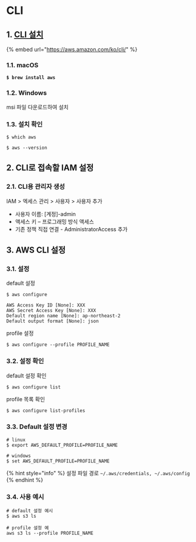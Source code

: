 # CLI

## 1. [CLI 설치](https://aws.amazon.com/ko/cli/)

{% embed url="https://aws.amazon.com/ko/cli/" %}

### 1.1. macOS

<pre class="language-shell"><code class="lang-shell"><strong>$ brew install aws
</strong></code></pre>

### 1.2. Windows

msi 파일 다운로드하여 설치

### 1.3. 설치 확인

```shell
$ which aws

$ aws --version
```

## 2. CLI로 접속할 IAM 설정

### 2.1. CLI용 관리자 생성

IAM > 엑세스 관리 > 사용자 > 사용자 추가

* 사용자 이름: \[계정]-admin
* 액세스 키 – 프로그래밍 방식 액세스
* 기존 정책 직접 연결 - AdministratorAccess 추가

## 3. AWS CLI 설정

### 3.1. 설정

default 설정

```shell
$ aws configure

AWS Access Key ID [None]: XXX
AWS Secret Access Key [None]: XXX
Default region name [None]: ap-northeast-2
Default output format [None]: json
```

profile 설정

```shell
$ aws configure --profile PROFILE_NAME
```

### 3.2. 설정 확인

default 설정 확인

```shell
$ aws configure list
```

profile 목록 확인

```shell
$ aws configure list-profiles
```

### 3.3. Default 설정 변경

```
# linux
$ export AWS_DEFAULT_PROFILE=PROFILE_NAME

# windows
$ set AWS_DEFAULT_PROFILE=PROFILE_NAME
```

{% hint style="info" %}
설정 파일 경로 `~/.aws/credentials, ~/.aws/config`
{% endhint %}

### 3.4. 사용 예시

```shell
# default 설정 예시
$ aws s3 ls

# profile 설정 예
aws s3 ls --profile PROFILE_NAME
```
